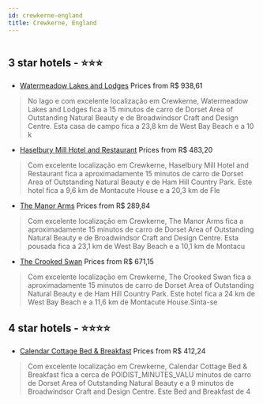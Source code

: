 ```yaml
---
id: crewkerne-england
title: Crewkerne, England
---
```


<center><img src="https://i.travelapi.com/hotels/13000000/12540000/12539000/12538981/c2446bf9_z.jpg" alt="" /></center>


##  3 star hotels - ⭐️⭐️⭐️

-    [Watermeadow Lakes and Lodges](https://us.hurb.com/hotels/crewkerne/watermeadow-lakes-and-lodges-HT-UDCU?cmp=18055) Prices from R$ 938,61
   > No lago e com excelente localização em Crewkerne, Watermeadow Lakes and Lodges fica a 15 minutos de carro de Dorset Area of Outstanding Natural Beauty e de Broadwindsor Craft and Design Centre.  Esta casa de campo fica a 23,8 km de West Bay Beach e a 10 k
-    [Haselbury Mill Hotel and Restaurant](https://us.hurb.com/hotels/crewkerne/haselbury-mill-hotel-and-restaurant-HT-8JXG?cmp=18055) Prices from R$ 483,20
   > Com excelente localização em Crewkerne, Haselbury Mill Hotel and Restaurant fica a aproximadamente 15 minutos de carro de Dorset Area of Outstanding Natural Beauty e de Ham Hill Country Park.  Este hotel fica a 9,6 km de Montacute House e a 20,3 km de Fle
-    [The Manor Arms](https://us.hurb.com/hotels/crewkerne/the-manor-arms-HT-KSC0?cmp=18055) Prices from R$ 289,84
   > Com excelente localização em Crewkerne, The Manor Arms fica a aproximadamente 15 minutos de carro de Dorset Area of Outstanding Natural Beauty e de Broadwindsor Craft and Design Centre.  Esta pousada fica a 23,1 km de West Bay Beach e a 10,1 km de Montacu
-    [The Crooked Swan](https://us.hurb.com/hotels/crewkerne/the-crooked-swan-HT-XYWH?cmp=18055) Prices from R$ 671,15
   > Com excelente localização em Crewkerne, The Crooked Swan fica a aproximadamente 15 minutos de carro de Dorset Area of Outstanding Natural Beauty e de Ham Hill Country Park.  Este hotel fica a 24 km de West Bay Beach e a 11,6 km de Montacute House.Sinta-se

##  4 star hotels - ⭐️⭐️⭐️⭐️

-    [Calendar Cottage Bed & Breakfast](https://us.hurb.com/hotels/crewkerne/calendar-cottage-bed-breakfast-HT-CU8J?cmp=18055) Prices from R$ 412,24
   > Com excelente localização em Crewkerne, Calendar Cottage Bed & Breakfast fica a cerca de POIDIST_MINUTES_VALU minutos de carro de Dorset Area of Outstanding Natural Beauty e a 9 minutos de Broadwindsor Craft and Design Centre.  Este Bed and Breakfast de 4
